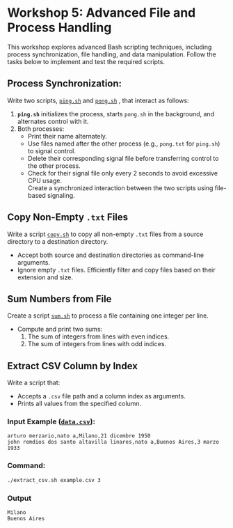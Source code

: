 # Workshop 5: Advanced File and Process Handling

This workshop explores advanced Bash scripting techniques, including process synchronization, file handling, and data manipulation. Follow the tasks below to implement and test the required scripts.

## Process Synchronization:
Write two scripts, [`ping.sh`](./code/ping.sh) and [`pong.sh`](./code/pong.sh) , that interact as follows:  
1. **`ping.sh`** initializes the process, starts `pong.sh` in the background, and alternates control with it.  
2. Both processes:  
   - Print their name alternately.  
   - Use files named after the other process (e.g., `pong.txt` for `ping.sh`) to signal control.  
   - Delete their corresponding signal file before transferring control to the other process.  
   - Check for their signal file only every 2 seconds to avoid excessive CPU usage.  
Create a synchronized interaction between the two scripts using file-based signaling.

## Copy Non-Empty `.txt` Files
Write a script [`copy.sh`](./code/copy.sh) to copy all non-empty `.txt` files from a source directory to a destination directory.  
- Accept both source and destination directories as command-line arguments.  
- Ignore empty `.txt` files.
Efficiently filter and copy files based on their extension and size.

## Sum Numbers from File
Create a script [`sum.sh`](./code/sum.sh) to process a file containing one integer per line.  
- Compute and print two sums:  
  1. The sum of integers from lines with even indices.  
  2. The sum of integers from lines with odd indices.  

## Extract CSV Column by Index
Write a script that:  
- Accepts a `.csv` file path and a column index as arguments.  
- Prints all values from the specified column.  

### Input Example ([`data.csv`](./code/data.csv)):
```plaintext
arturo merzario,nato a,Milano,21 dicembre 1950
john remdios dos santo altavilla linares,nato a,Buenos Aires,3 marzo 1933
```

### Command:
```bash
./extract_csv.sh example.csv 3
```

### Output
```plaintext
Milano
Buenos Aires
```
